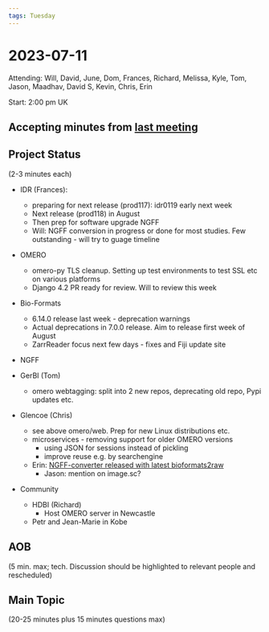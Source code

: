```yaml
---
tags: Tuesday
---
```


# 2023-07-11

Attending: Will, David, June, Dom, Frances, Richard, Melissa, Kyle, Tom, Jason, Maadhav, David S, Kevin, Chris, Erin

Start: 2:00 pm UK

## Accepting minutes from [last meeting](https://hackmd.io/team/ome?nav=overview)

## Project Status

(2-3 minutes each)

- IDR (Frances):
    - preparing for next release (prod117): idr0119 early next week
    - Next release (prod118) in August
    - Then prep for software upgrade NGFF
    - Will: NGFF conversion in progress or done for most studies. Few outstanding - will try to guage timeline

- OMERO
    - omero-py TLS cleanup. Setting up test environments to test SSL etc on various platforms
    - Django 4.2 PR ready for review. Will to review this week

- Bio-Formats
    - 6.14.0 release last week - deprecation warnings
    - Actual deprecations in 7.0.0 release. Aim to release first week of August
    - ZarrReader focus next few days - fixes and Fiji update site

- NGFF

- GerBI (Tom)
    - omero webtagging: split into 2 new repos, deprecating old repo, Pypi updates etc. 

- Glencoe (Chris)
    - see above omero/web. Prep for new Linux distributions etc.
    - microservices - removing support for older OMERO versions
        - using JSON for sessions instead of pickling
        - improve reuse e.g. by searchengine
    - Erin: [NGFF-converter released with latest bioformats2raw](https://www.glencoesoftware.com/blog/2023/07/10/whats-new-in-ngff-converter-1-1-5.html)
        - Jason: mention on image.sc?

- Community
  - HDBI (Richard)
      - Host OMERO server in Newcastle
  - Petr and Jean-Marie in Kobe 

## AOB

(5 min. max; tech. Discussion should be highlighted to relevant people and rescheduled)

## Main Topic

(20-25 minutes plus 15 minutes questions max)
